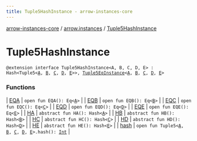 ```yaml
---
title: Tuple5HashInstance - arrow-instances-core
---
```


[arrow-instances-core](../../index.html) / [arrow.instances](../index.html) / [Tuple5HashInstance](./index.html)

# Tuple5HashInstance

`@extension interface Tuple5HashInstance<A, B, C, D, E> : Hash<Tuple5<`[`A`](index.html#A)`, `[`B`](index.html#B)`, `[`C`](index.html#C)`, `[`D`](index.html#D)`, `[`E`](index.html#E)`>>, `[`Tuple5EqInstance`](../-tuple5-eq-instance/index.html)`<`[`A`](index.html#A)`, `[`B`](index.html#B)`, `[`C`](index.html#C)`, `[`D`](index.html#D)`, `[`E`](index.html#E)`>`

### Functions

| [EQA](-e-q-a.html) | `open fun EQA(): Eq<`[`A`](index.html#A)`>` |
| [EQB](-e-q-b.html) | `open fun EQB(): Eq<`[`B`](index.html#B)`>` |
| [EQC](-e-q-c.html) | `open fun EQC(): Eq<`[`C`](index.html#C)`>` |
| [EQD](-e-q-d.html) | `open fun EQD(): Eq<`[`D`](index.html#D)`>` |
| [EQE](-e-q-e.html) | `open fun EQE(): Eq<`[`E`](index.html#E)`>` |
| [HA](-h-a.html) | `abstract fun HA(): Hash<`[`A`](index.html#A)`>` |
| [HB](-h-b.html) | `abstract fun HB(): Hash<`[`B`](index.html#B)`>` |
| [HC](-h-c.html) | `abstract fun HC(): Hash<`[`C`](index.html#C)`>` |
| [HD](-h-d.html) | `abstract fun HD(): Hash<`[`D`](index.html#D)`>` |
| [HE](-h-e.html) | `abstract fun HE(): Hash<`[`E`](index.html#E)`>` |
| [hash](hash.html) | `open fun Tuple5<`[`A`](index.html#A)`, `[`B`](index.html#B)`, `[`C`](index.html#C)`, `[`D`](index.html#D)`, `[`E`](index.html#E)`>.hash(): `[`Int`](https://kotlinlang.org/api/latest/jvm/stdlib/kotlin/-int/index.html) |

